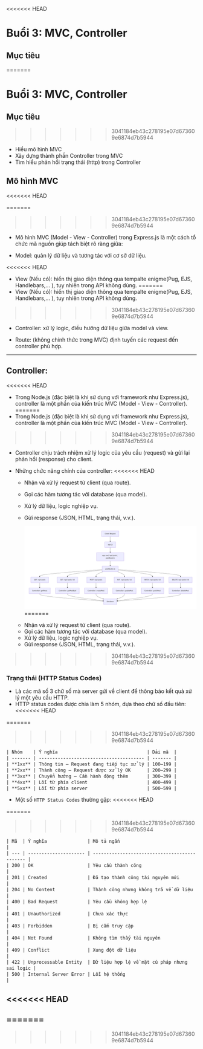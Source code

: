 <<<<<<< HEAD
# Buổi 3: MVC, Controller

## Mục tiêu

=======
# Buổi 3: MVC, Controller 

## Mục tiêu
>>>>>>> 3041184eb43c278195e07d673609e6874d7b5944
- Hiểu mô hình MVC
- Xây dựng thành phần Controller trong MVC
- Tìm hiểu phản hồi trạng thái (http) trong Controller

## Mô hình MVC
<<<<<<< HEAD

=======
>>>>>>> 3041184eb43c278195e07d673609e6874d7b5944
- Mô hình MVC (Model - View - Controller) trong Express.js là một cách tổ chức mã nguồn giúp tách biệt rõ ràng giữa:

- Model: quản lý dữ liệu và tương tác với cơ sở dữ liệu.

<<<<<<< HEAD
- View (Nếu có): hiển thị giao diện thông qua tempalte enigme(Pug, EJS, Handlebars,... ), tuy nhiên trong API không dùng.
=======
- View (Nếu có): hiển thị giao diện thông qua tempalte enigme(Pug, EJS, Handlebars,... ),  tuy nhiên trong API không dùng.
>>>>>>> 3041184eb43c278195e07d673609e6874d7b5944

- Controller: xử lý logic, điều hướng dữ liệu giữa model và view.

- Route: (không chính thức trong MVC) định tuyến các request đến controller phù hợp.

---

## Controller:
<<<<<<< HEAD

- Trong Node.js (đặc biệt là khi sử dụng với framework như Express.js), controller là một phần của kiến trúc MVC (Model - View - Controller).
=======
- Trong Node.js (đặc biệt là khi sử dụng với framework như Express.js), controller là một phần của kiến trúc MVC (Model - View - Controller). 
>>>>>>> 3041184eb43c278195e07d673609e6874d7b5944

- Controller chịu trách nhiệm xử lý logic của yêu cầu (request) và gửi lại phản hồi (response) cho client.

- Những chức năng chính của controller:
<<<<<<< HEAD

  - Nhận và xử lý request từ client (qua route).
  - Gọi các hàm tương tác với database (qua model).
  - Xử lý dữ liệu, logic nghiệp vụ.
  - Gửi response (JSON, HTML, trạng thái, v.v.).

    ![alt text](../flow-api.png)
=======
  + Nhận và xử lý request từ client (qua route).
  + Gọi các hàm tương tác với database (qua model).
  + Xử lý dữ liệu, logic nghiệp vụ.
  + Gửi response (JSON, HTML, trạng thái, v.v.).
>>>>>>> 3041184eb43c278195e07d673609e6874d7b5944

### Trạng thái (HTTP Status Codes)

- Là các mã số 3 chữ số mà server gửi về client để thông báo kết quả xử lý một yêu cầu HTTP.
- HTTP status codes được chia làm 5 nhóm, dựa theo chữ số đầu tiên:
<<<<<<< HEAD

=======
>>>>>>> 3041184eb43c278195e07d673609e6874d7b5944
```
| Nhóm    | Ý nghĩa                                 | Dải mã  |
| ------- | --------------------------------------- | ------- |
| **1xx** | Thông tin – Request đang tiếp tục xử lý | 100–199 |
| **2xx** | Thành công – Request được xử lý OK      | 200–299 |
| **3xx** | Chuyển hướng – Cần hành động thêm       | 300–399 |
| **4xx** | Lỗi từ phía client                      | 400–499 |
| **5xx** | Lỗi từ phía server                      | 500–599 |
```

- Một số `HTTP Status Codes` thường gặp:
<<<<<<< HEAD

=======
>>>>>>> 3041184eb43c278195e07d673609e6874d7b5944
```
| Mã  | Ý nghĩa               | Mô tả ngắn                                    |
| --- | --------------------- | --------------------------------------------- |
| 200 | OK                    | Yêu cầu thành công                            |
| 201 | Created               | Đã tạo thành công tài nguyên mới              |
| 204 | No Content            | Thành công nhưng không trả về dữ liệu         |
| 400 | Bad Request           | Yêu cầu không hợp lệ                          |
| 401 | Unauthorized          | Chưa xác thực                                 |
| 403 | Forbidden             | Bị cấm truy cập                               |
| 404 | Not Found             | Không tìm thấy tài nguyên                     |
| 409 | Conflict              | Xung đột dữ liệu                              |
| 422 | Unprocessable Entity  | Dữ liệu hợp lệ về mặt cú pháp nhưng sai logic |
| 500 | Internal Server Error | Lỗi hệ thống                                  |

```

<<<<<<< HEAD
---
=======
---
>>>>>>> 3041184eb43c278195e07d673609e6874d7b5944
